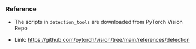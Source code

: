 

### Reference

 * The scripts in `detection_tools` are downloaded from PyTorch Vision Repo

 *  Link: https://github.com/pytorch/vision/tree/main/references/detection

